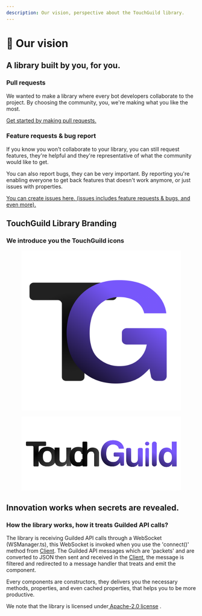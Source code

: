 ```yaml
---
description: Our vision, perspective about the TouchGuild library.
---
```


# 👀 Our vision

## A library built by you, for you.

### Pull requests

We wanted to make a library where every bot developers collaborate to the project. By choosing the community, you, we're making what you like the most.

[Get started by making pull requests.](https://github.com/DinographicPixels/TouchGuild/pulls)

### Feature requests & bug report

If you know you won't collaborate to your library, you can still request features, they're helpful and they're representative of what the community would like to get.

You can also report bugs, they can be very important. By reporting you're enabling everyone to get back features that doesn't work anymore, or just issues with properties.

[You can create issues here. (issues includes feature requests & bugs, and even more).](https://github.com/DinographicPixels/TouchGuild/issues)

## TouchGuild Library Branding

### We introduce you the TouchGuild icons

<figure><img src="../.gitbook/assets/touchguild-icon.png" alt="TouchGuild Icon (mini)"><figcaption></figcaption></figure>

<figure><img src="../.gitbook/assets/touchguild-fullicon.png" alt="TouchGuild full icon, made to be pleasant to look at."><figcaption></figcaption></figure>

## Innovation works when secrets are revealed.

### How the library works, how it treats Guilded API calls?

The library is receiving Guilded API calls through a WebSocket (WSManager.ts), this WebSocket is invoked when you use the 'connect()' method from [Client](../documentation/select-version/v.0.1.6/components/client.md). The Guilded API messages which are 'packets' and are converted to JSON then sent and received in the [Client](../documentation/select-version/v.0.1.6/components/client.md), the message is filtered and redirected to a message handler that treats and emit the component.

Every components are constructors, they delivers you the necessary methods, properties, and even cached properties, that helps you to be more productive.

We note that the library is licensed under[ Apache-2.0 license](https://github.com/DinographicPixels/TouchGuild/blob/main/LICENSE) .
